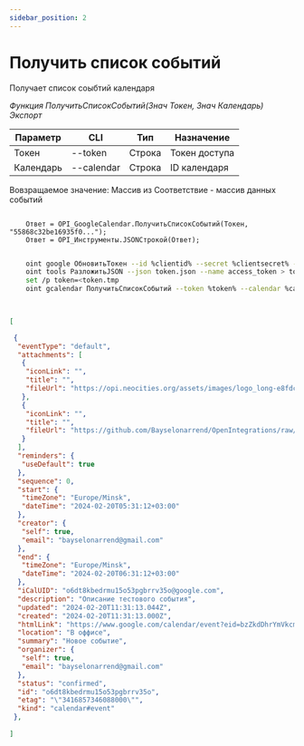 ```yaml
---
sidebar_position: 2
---
```


# Получить список событий
Получает список соыбтий календаря

*Функция ПолучитьСписокСобытий(Знач Токен, Знач Календарь) Экспорт*

  | Параметр | CLI | Тип | Назначение |
  |-|-|-|-|
  | Токен | --token | Строка | Токен доступа |
  | Календарь | --calendar | Строка | ID календаря |
  
  Вовзращаемое значение: Массив из Соответствие - массив данных событий

```bsl title="Пример кода"
			
    Ответ = OPI_GoogleCalendar.ПолучитьСписокСобытий(Токен, "55868c32be16935f0...");  
    Ответ = OPI_Инструменты.JSONСтрокой(Ответ);                                       

```

```sh title="Пример команд CLI"

    oint google ОбновитьТокен --id %clientid% --secret %clientsecret% --refresh %refreshtoken% > token.json
    oint tools РазложитьJSON --json token.json --name access_token > token.tmp
    set /p token=<token.tmp
    oint gcalendar ПолучитьСписокСобытий --token %token% --calendar %calendar%
    
```

```json title="Результат"

[

 {
  "eventType": "default",
  "attachments": [
   {
    "iconLink": "",
    "title": "",
    "fileUrl": "https://opi.neocities.org/assets/images/logo_long-e8fdcca6ff8b32e679ea49a1ccdd3eac.png"
   },
   {
    "iconLink": "",
    "title": "",
    "fileUrl": "https://github.com/Bayselonarrend/OpenIntegrations/raw/main/Media/logo.png?v1"
   }
  ],
  "reminders": {
   "useDefault": true
  },
  "sequence": 0,
  "start": {
   "timeZone": "Europe/Minsk",
   "dateTime": "2024-02-20T05:31:12+03:00"
  },
  "creator": {
   "self": true,
   "email": "bayselonarrend@gmail.com"
  },
  "end": {
   "timeZone": "Europe/Minsk",
   "dateTime": "2024-02-20T06:31:12+03:00"
  },
  "iCalUID": "o6dt8kbedrmu15o53pgbrrv35o@google.com",
  "description": "Описание тестового события",
  "updated": "2024-02-20T11:31:13.044Z",
  "created": "2024-02-20T11:31:13.000Z",
  "htmlLink": "https://www.google.com/calendar/event?eid=bzZkdDhrYmVkcm11MTVvNTNwZ2JycnYzNW8gYmF5c2Vsb25hcnJlbmRAbQ",
  "location": "В оффисе",
  "summary": "Новое событие",
  "organizer": {
   "self": true,
   "email": "bayselonarrend@gmail.com"
  },
  "status": "confirmed",
  "id": "o6dt8kbedrmu15o53pgbrrv35o",
  "etag": "\"3416857346088000\"",
  "kind": "calendar#event"
 },
 
]

```
